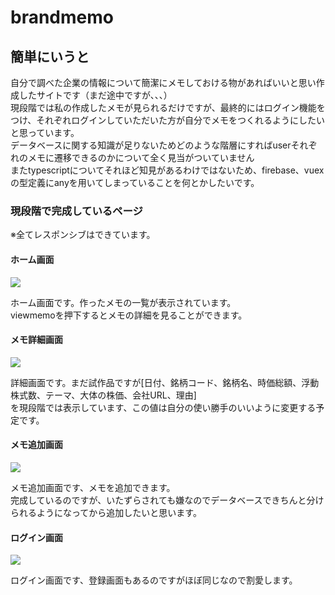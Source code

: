 # brandmemo  
  
## 簡単にいうと  
  
自分で調べた企業の情報について簡潔にメモしておける物があればいいと思い作成したサイトです（まだ途中ですが、、、）  
現段階では私の作成したメモが見られるだけですが、最終的にはログイン機能をつけ、それぞれログインしていただいた方が自分でメモをつくれるようにしたいと思っています。  
データベースに関する知識が足りないためどのような階層にすればuserそれぞれのメモに遷移できるのかについて全く見当がついていません  
またtypescriptについてそれほど知見があるわけではないため、firebase、vuexの型定義にanyを用いてしまっていることを何とかしたいです。  
  
### 現段階で完成しているページ  
※全てレスポンシブはできています。  
  
#### ホーム画面  
  
![](https://user-images.githubusercontent.com/51479834/80714028-52f91200-8b2f-11ea-8f36-ce812a23ac16.png)  
  
ホーム画面です。作ったメモの一覧が表示されています。  
viewmemoを押下するとメモの詳細を見ることができます。  
  
#### メモ詳細画面  
  
![](https://user-images.githubusercontent.com/51479834/80714420-e03c6680-8b2f-11ea-90a3-4bfbe1546df9.png)  
  
詳細画面です。まだ試作品ですが[日付、銘柄コード、銘柄名、時価総額、浮動株式数、テーマ、大体の株価、会社URL、理由]  
を現段階では表示しています、この値は自分の使い勝手のいいように変更する予定です。  
  
#### メモ追加画面  
  
![](https://user-images.githubusercontent.com/51479834/80715134-e4b54f00-8b30-11ea-8031-7301a5ab5bbb.png)  
  
メモ追加画面です、メモを追加できます。  
完成しているのですが、いたずらされても嫌なのでデータベースできちんと分けられるようになってから追加したいと思います。  
  
#### ログイン画面  
  
![](https://user-images.githubusercontent.com/51479834/80714862-7ec8c780-8b30-11ea-8c8a-ab8bb9d2567e.png)  
  
ログイン画面です、登録画面もあるのですがほぼ同じなので割愛します。  
  
